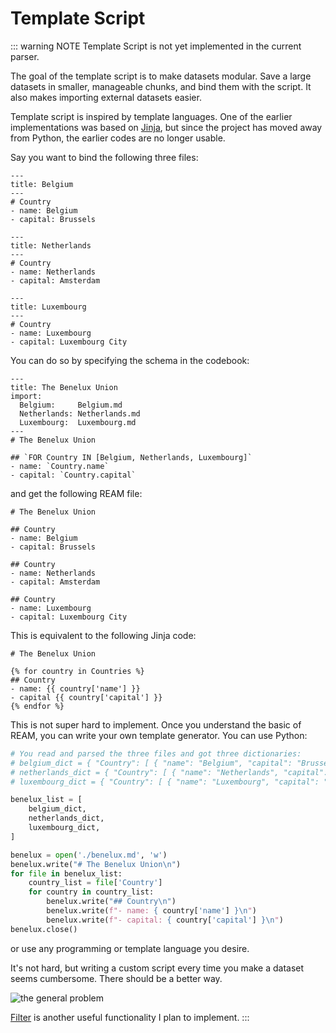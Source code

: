 # Template Script

::: warning NOTE
Template Script is not yet implemented in the current parser.

The goal of the template script is to make datasets modular. Save a large datasets in smaller, manageable chunks, and bind them with the script.
It also makes importing external datasets easier.

Template script is inspired by template languages.
One of the earlier implementations was based on [Jinja](https://jinja.palletsprojects.com), but since the project has moved away from Python, the earlier codes are no longer usable.

Say you want to bind the following three files:

```ream
---
title: Belgium
---
# Country
- name: Belgium
- capital: Brussels
```

```ream
---
title: Netherlands
---
# Country
- name: Netherlands
- capital: Amsterdam
```

```ream
---
title: Luxembourg
---
# Country
- name: Luxembourg
- capital: Luxembourg City
```

You can do so by specifying the schema in the codebook:
```ream
---
title: The Benelux Union
import:
  Belgium:     Belgium.md
  Netherlands: Netherlands.md
  Luxembourg:  Luxembourg.md
---
# The Benelux Union

## `FOR Country IN [Belgium, Netherlands, Luxembourg]`
- name: `Country.name`
- capital: `Country.capital`
```
and get the following REAM file:
```ream
# The Benelux Union

## Country
- name: Belgium
- capital: Brussels

## Country
- name: Netherlands
- capital: Amsterdam

## Country
- name: Luxembourg
- capital: Luxembourg City
```

This is equivalent to the following Jinja code:

```jinja2
# The Benelux Union

{% for country in Countries %}
## Country
- name: {{ country['name'] }}
- capital {{ country['capital'] }}
{% endfor %}
```

This is not super hard to implement.
Once you understand the basic of REAM, you can write your own template generator.
You can use Python:

```python
# You read and parsed the three files and got three dictionaries:
# belgium_dict = { "Country": [ { "name": "Belgium", "capital": "Brussels", "population": 11433256, "euro_zone": True } ] }
# netherlands_dict = { "Country": [ { "name": "Netherlands", "capital": "Amsterdam", "population": 17332850, "euro_zone": True } ] }
# luxembourg_dict = { "Country": [ { "name": "Luxembourg", "capital": "Luxembourg City", "population": 619900, "euro_zone": True } ] }

benelux_list = [
    belgium_dict,
    netherlands_dict,
    luxembourg_dict,
]

benelux = open('./benelux.md', 'w')
benelux.write("# The Benelux Union\n")
for file in benelux_list:
    country_list = file['Country']
    for country in country_list:
        benelux.write("## Country\n")
        benelux.write(f"- name: { country['name'] }\n")
        benelux.write(f"- capital: { country['capital'] }\n")
benelux.close()
```
or use any programming or template language you desire.

It's not hard, but writing a custom script every time you make a dataset seems cumbersome.
There should be a better way.

![the general problem](https://imgs.xkcd.com/comics/the_general_problem.png)

[Filter](https://jinja.palletsprojects.com/en/2.11.x/templates/#list-of-builtin-filters) is another useful functionality I plan to implement.
:::

